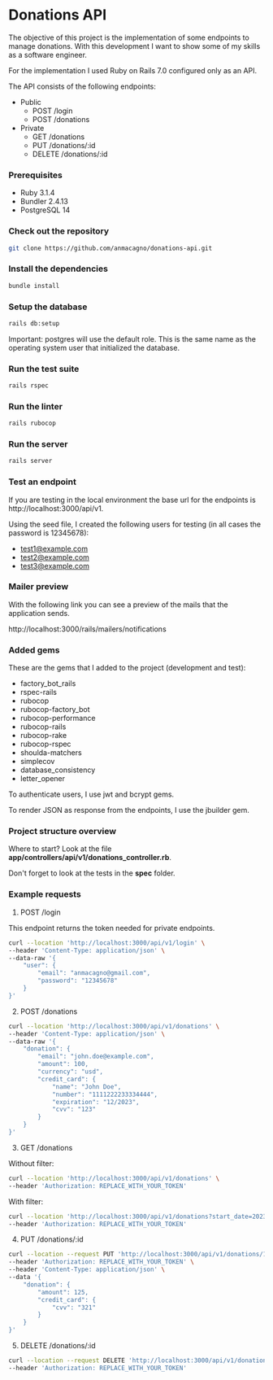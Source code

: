# Donations API

The objective of this project is the implementation of some endpoints to manage donations. With this development I want to show some of my skills as a software engineer.

For the implementation I used Ruby on Rails 7.0 configured only as an API.

The API consists of the following endpoints:

- Public
    - POST /login
    - POST /donations
- Private
    - GET /donations
    - PUT /donations/:id
    - DELETE /donations/:id

### Prerequisites

- Ruby 3.1.4
- Bundler 2.4.13
- PostgreSQL 14

### Check out the repository

```bash
git clone https://github.com/anmacagno/donations-api.git
```

### Install the dependencies

```bash
bundle install
```

### Setup the database

```bash
rails db:setup
```

Important: postgres will use the default role. This is the same name as the operating system user that initialized the database.

### Run the test suite

```bash
rails rspec
```

### Run the linter

```bash
rails rubocop
```

### Run the server

```bash
rails server
```

### Test an endpoint

If you are testing in the local environment the base url for the endpoints is http://localhost:3000/api/v1.

Using the seed file, I created the following users for testing (in all cases the password is 12345678):

- test1@example.com
- test2@example.com
- test3@example.com

### Mailer preview

With the following link you can see a preview of the mails that the application sends.

http://localhost:3000/rails/mailers/notifications

### Added gems

These are the gems that I added to the project (development and test):

- factory_bot_rails
- rspec-rails
- rubocop
- rubocop-factory_bot
- rubocop-performance
- rubocop-rails
- rubocop-rake
- rubocop-rspec
- shoulda-matchers
- simplecov
- database_consistency
- letter_opener

To authenticate users, I use jwt and bcrypt gems.

To render JSON as response from the endpoints, I use the jbuilder gem.

### Project structure overview

Where to start? Look at the file **app/controllers/api/v1/donations_controller.rb**.

Don't forget to look at the tests in the **spec** folder.

### Example requests

1. POST /login

This endpoint returns the token needed for private endpoints.

```bash
curl --location 'http://localhost:3000/api/v1/login' \
--header 'Content-Type: application/json' \
--data-raw '{
    "user": {
        "email": "anmacagno@gmail.com",
        "password": "12345678"
    }
}'
```

2. POST /donations

```bash
curl --location 'http://localhost:3000/api/v1/donations' \
--header 'Content-Type: application/json' \
--data-raw '{
    "donation": {
        "email": "john.doe@example.com",
        "amount": 100,
        "currency": "usd",
        "credit_card": {
            "name": "John Doe",
            "number": "1111222233334444",
            "expiration": "12/2023",
            "cvv": "123"
        }
    }
}'
```

3. GET /donations

Without filter:

```bash
curl --location 'http://localhost:3000/api/v1/donations' \
--header 'Authorization: REPLACE_WITH_YOUR_TOKEN'
```

With filter:

```bash
curl --location 'http://localhost:3000/api/v1/donations?start_date=2023-07-01&end_date=2023-07-31' \
--header 'Authorization: REPLACE_WITH_YOUR_TOKEN'
```

4. PUT /donations/:id

```bash
curl --location --request PUT 'http://localhost:3000/api/v1/donations/1' \
--header 'Authorization: REPLACE_WITH_YOUR_TOKEN' \
--header 'Content-Type: application/json' \
--data '{
    "donation": {
        "amount": 125,
        "credit_card": {
            "cvv": "321"
        }
    }
}'
```

5. DELETE /donations/:id

```bash
curl --location --request DELETE 'http://localhost:3000/api/v1/donations/1' \
--header 'Authorization: REPLACE_WITH_YOUR_TOKEN'
```
